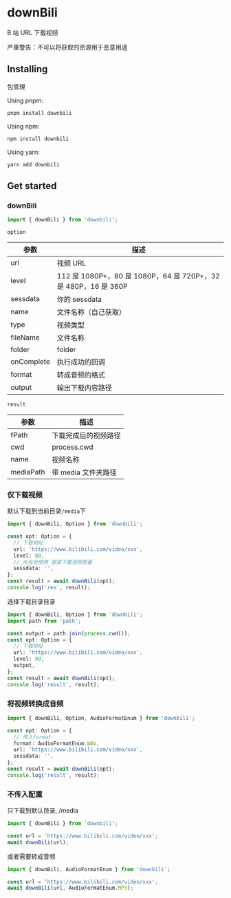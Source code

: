 # downBili

B 站 URL 下载视频

严重警告：不可以将获取的资源用于恶意用途

## Installing

包管理

Using pnpm:

```bash
pnpm install downbili
```

Using npm:

```bash
npm install downbili
```

Using yarn:

```bash
yarn add downbili
```

## Get started

### downBili

```ts
import { downBili } from 'downbili';
```

`option`

| **参数**   | **描述**                                                        |
| ---------- | --------------------------------------------------------------- |
| url        | 视频 URL                                                        |
| level      | 112 是 1080P+，80 是 1080P，64 是 720P+，32 是 480P，16 是 360P |
| sessdata   | 你的 sessdata                                                   |
| name       | 文件名称（自己获取）                                            |
| type       | 视频类型                                                        |
| fileName   | 文件名称                                                        |
| folder     | folder                                                          |
| onComplete | 执行成功的回调                                                  |
| format     | 转成音频的格式                                                  |
| output     | 输出下载内容路径                                                |

`result`

| **参数**  | **描述**             |
| --------- | -------------------- |
| fPath     | 下载完成后的视频路径 |
| cwd       | process.cwd          |
| name      | 视频名称             |
| mediaPath | 带 media 文件夹路径  |

### 仅下载视频

默认下载到当前目录`/media`下

```ts
import { downBili, Option } from 'downbili';

const opt: Option = {
  // 下载地址
  url: 'https://www.bilibili.com/video/xxx',
  level: 80,
  // 大会员使用 提高下载视频质量
  sessdata: '',
};
const result = await downBili(opt);
console.log('res', result);
```

选择下载目录目录

```ts
import { downBili, Option } from 'downbili';
import path from 'path';

const output = path.join(process.cwd());
const opt: Option = {
  // 下载地址
  url: 'https://www.bilibili.com/video/xxx',
  level: 80,
  output,
};
const result = await downBili(opt);
console.log('result', result);
```

### 将视频转换成音频

```ts
import { downBili, Option, AudioFormatEnum } from 'downbili';

const opt: Option = {
  // 传入format
  format: AudioFormatEnum.WAV,
  url: 'https://www.bilibili.com/video/xxx',
  sessdata: '',
};
const result = await downBili(opt);
console.log('result', result);

```

### 不传入配置

只下载到默认目录, /media

```ts
import { downBili } from 'downbili';

const url = 'https://www.bilibili.com/video/xxx';
await downBili(url);
```

或者需要转成音频

```ts
import { downBili, AudioFormatEnum } from 'downbili';

const url = 'https://www.bilibili.com/video/xxx';
await downBili(url, AudioFormatEnum.MP3);
```
